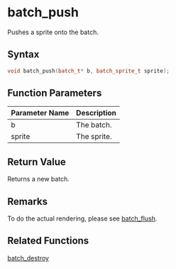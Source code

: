# batch_push

Pushes a sprite onto the batch.

## Syntax

```cpp
void batch_push(batch_t* b, batch_sprite_t sprite);
```

## Function Parameters

Parameter Name | Description
--- | ---
b | The batch.
sprite | The sprite.

## Return Value

Returns a new batch.

## Remarks

To do the actual rendering, please see [batch_flush](https://github.com/RandyGaul/cute_framework/tree/master/docs/graphics/batch/batch_flush).

## Related Functions

[batch_destroy](https://github.com/RandyGaul/cute_framework/tree/master/docs/graphics/batch/batch_destroy)  
